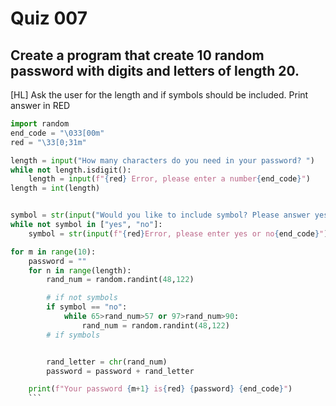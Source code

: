 # Quiz 007
## Create a program that create 10 random password with digits and letters of length 20.
[HL] Ask the user for the length and if symbols should be included. Print answer in RED
```.py
import random
end_code = "\033[00m"
red = "\33[0;31m"

length = input("How many characters do you need in your password? ")
while not length.isdigit():
    length = input(f"{red} Error, please enter a number{end_code}")
length = int(length)


symbol = str(input("Would you like to include symbol? Please answer yes or no"))
while not symbol in ["yes", "no"]:
    symbol = str(input(f"{red}Error, please enter yes or no{end_code}"))

for m in range(10):
    password = ""
    for n in range(length):
        rand_num = random.randint(48,122)

        # if not symbols
        if symbol == "no":
            while 65>rand_num>57 or 97>rand_num>90:
                rand_num = random.randint(48,122)
        # if symbols


        rand_letter = chr(rand_num)
        password = password + rand_letter

    print(f"Your password {m+1} is{red} {password} {end_code}")
    ```
    
